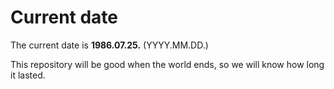 # Current date

The current date is **1986.07.25.** (YYYY.MM.DD.)

This repository will be good when the world ends, so we will know how long it lasted.